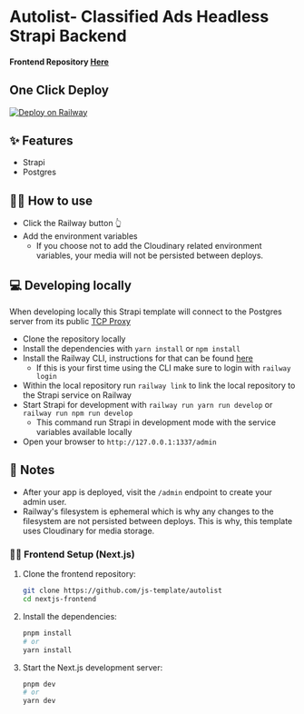 # Autolist- Classified Ads Headless Strapi Backend

#### Frontend Repository [Here](https://github.com/js-template/autolist)

## One Click Deploy

[![Deploy on Railway](https://railway.app/button.svg)](https://railway.app/new/template/strapi?referralCode=milo)

## ✨ Features

- Strapi
- Postgres

## 💁‍♀️ How to use

- Click the Railway button 👆
- Add the environment variables
  - If you choose not to add the Cloudinary related environment variables, your media will not be persisted between deploys.

## 💻 Developing locally

When developing locally this Strapi template will connect to the Postgres server from its public [TCP Proxy](https://docs.railway.app/deploy/exposing-your-app#tcp-proxying)

- Clone the repository locally
- Install the dependencies with `yarn install` or `npm install`
- Install the Railway CLI, instructions for that can be found [here](https://docs.railway.app/develop/cli#installation)
    - If this is your first time using the CLI make sure to login with `railway login`
- Within the local repository run `railway link` to link the local repository to the Strapi service on Railway
- Start Strapi for development with `railway run yarn run develop` or `railway run npm run develop`
    - This command run Strapi in development mode with the service variables available locally
- Open your browser to `http://127.0.0.1:1337/admin`

## 📝 Notes

- After your app is deployed, visit the `/admin` endpoint to create your admin user.
- Railway's filesystem is ephemeral which is why any changes to the filesystem are not persisted between deploys. This is why, this template uses Cloudinary for media storage.
  
### 💁‍♀️ Frontend Setup (Next.js)

1. Clone the frontend repository:
    ```bash
    git clone https://github.com/js-template/autolist
    cd nextjs-frontend
    ```

2. Install the dependencies:
    ```bash
    pnpm install
    # or
    yarn install
    ```

3. Start the Next.js development server:
    ```bash
    pnpm dev
    # or
    yarn dev
    ```

  
